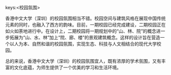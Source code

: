 keys:<校园氛围>


香港中文大学（深圳）的校园氛围相当不错。校园空间与建筑风格在展现中国传统元素的同时，也融入了西方的韵味。目前，一期校园已经完成建设，二期校园正在如火如荼地进行中。在设计上，二期校园将一期规划中的“山、林、院”的概念进一步拓展为“山、水、林”加上“院、廊、楼”的景观建筑概念。这样的设计旨在营造一个以人为本、自然和谐的校园氛围，实现生态、科技与人文相结合的现代大学校园。

总的来说，香港中文大学（深圳）的校园氛围宜人，既有浓厚的学术氛围，又有丰富的文化底蕴，为师生提供了一个优美的学习和生活环境。